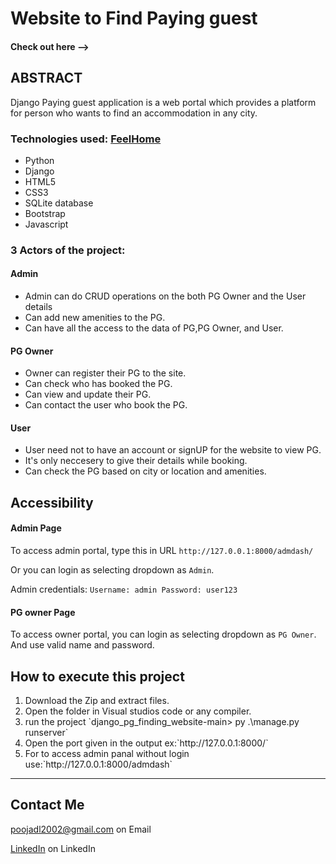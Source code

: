 <h1>Website to Find Paying guest</h1>

<h4>Check out here --></h4> 

<h2>ABSTRACT</h2>

Django Paying guest application is a web portal which provides a platform for person who wants to find an accommodation in any city.

<h3>Technologies used: <a href="http://poojadl02.pythonanywhere.com/">FeelHome</a></h3>

<ul><li>Python</li>
    <li>Django</li>
    <li>HTML5</li>
    <li>CSS3</li>
    <li>SQLite database</li>
    <li>Bootstrap</li>
    <li>Javascript</li>
    
</ul>

<h3>3 Actors of the project:</h3>

<h4>Admin</h4>

<ul>
    <li>Admin can do CRUD operations on the both PG Owner and the User details</li>
<li>Can add new amenities to the PG.</li>
<li>Can have all the access to the data of PG,PG Owner, and User.</li>
</ul>



<h4>PG Owner</h4>

<ul>
    <li>Owner can register their PG to the site.</li>
<li>Can check who has booked the PG.</li>
<li>Can view and update their PG.</li>
    <li>Can contact the user who book the PG.</li>
</ul>

<h4>User</h4>

<ul>
    <li>User need not to have an account or signUP for the website to view PG.</li>
<li>It's only neccesery to give their details while booking.</li>
<li>Can check the PG based on city or location and amenities.</li></ul>

<h2>Accessibility</h2>

<h4>Admin Page</h4>

To access admin portal, type this in URL `http://127.0.0.1:8000/admdash/ ` 

Or you can login as selecting dropdown as `Admin`.

Admin credentials: `Username: admin Password: user123`

<h4>PG owner Page</h4>

To access owner portal, you can login as selecting dropdown as `PG Owner`. And use valid name and password.

<h2>How to execute this project</h2>

<ol>
    <li>Download the Zip and extract files.</li>
<li>Open the folder in Visual studios code or any compiler.</li>
<li>run the project `django_pg_finding_website-main> py .\manage.py runserver` </li>
    <li>Open the port given in the output ex:`http://127.0.0.1:8000/` </li>
    <li>For to access admin panal without login use:`http://127.0.0.1:8000/admdash` </li>
</ol>

<hr/>

<h2>Contact Me</h2>

<a>poojadl2002@gmail.com on Email</a>

<a href="https://www.linkedin.com/in/pooja-dl-23267a218/">LinkedIn</a> on LinkedIn
